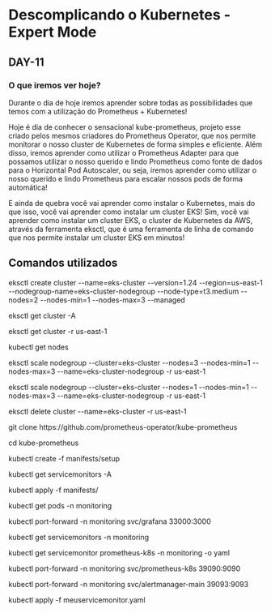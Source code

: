 # Descomplicando o Kubernetes - Expert Mode

## DAY-11

### O que iremos ver hoje?

Durante o dia de hoje iremos aprender sobre todas as possibilidades que temos com a utilização do Prometheus + Kubernetes!

Hoje é dia de conhecer o sensacional kube-prometheus, projeto esse criado pelos mesmos criadores do Prometheus Operator, que nos permite monitorar o nosso cluster de Kubernetes de forma simples e eficiente. Além disso, iremos aprender como utilizar o Prometheus Adapter para que possamos utilizar o nosso querido e lindo Prometheus como fonte de dados para o Horizontal Pod Autoscaler, ou seja, iremos aprender como utilizar o nosso querido e lindo Prometheus para escalar nossos pods de forma automática!

E ainda de quebra você vai aprender como instalar o Kubernetes, mais do que isso, você vai aprender como instalar um cluster EKS! Sim, você vai aprender como instalar um cluster EKS, o cluster de Kubernetes da AWS, através da ferramenta eksctl, que é uma ferramenta de linha de comando que nos permite instalar um cluster EKS em minutos!


## Comandos utilizados

<p>eksctl create cluster --name=eks-cluster --version=1.24 --region=us-east-1 --nodegroup-name=eks-cluster-nodegroup --node-type=t3.medium --nodes=2 --nodes-min=1 --nodes-max=3 --managed</p>
<p>eksctl get cluster -A</p>
<p>eksctl get cluster -r us-east-1
<p>kubectl get nodes</p>
<p>eksctl scale nodegroup --cluster=eks-cluster --nodes=3 --nodes-min=1 --nodes-max=3 --name=eks-cluster-nodegroup -r us-east-1</p>
<p>eksctl scale nodegroup --cluster=eks-cluster --nodes=1 --nodes-min=1 --nodes-max=3 --name=eks-cluster-nodegroup -r us-east-1</p>
<p>eksctl delete cluster --name=eks-cluster -r us-east-1</p>
<p>git clone https://github.com/prometheus-operator/kube-prometheus</p>
<p>cd kube-prometheus</p>
<p>kubectl create -f manifests/setup</p>
<p>kubectl get servicemonitors -A</p>
<p>kubectl apply -f manifests/</p>
<p>kubectl get pods -n monitoring</p>
<p>kubectl port-forward -n monitoring svc/grafana 33000:3000</p>
<p>kubectl get servicemonitors -n monitoring</p>
<p>kubectl get servicemonitor prometheus-k8s -n monitoring -o yaml</p>
<p>kubectl port-forward -n monitoring svc/prometheus-k8s 39090:9090</p>
<p>kubectl port-forward -n monitoring svc/alertmanager-main 39093:9093</p>
<p>kubectl apply -f meuservicemonitor.yaml</p>


